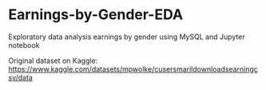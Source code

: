 # Earnings-by-Gender-EDA
 Exploratory data analysis earnings by gender using MySQL and Jupyter notebook

 Original dataset on Kaggle: https://www.kaggle.com/datasets/mpwolke/cusersmarildownloadsearningcsv/data
